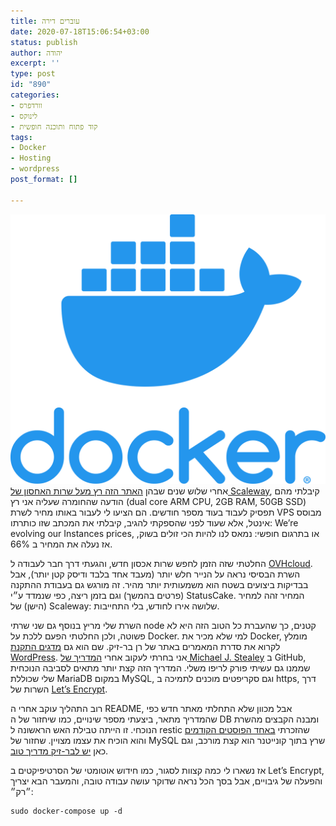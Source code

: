 ```yaml
---
title: עוברים דירה
date: 2020-07-18T15:06:54+03:00
status: publish
author: יהודה
excerpt: ''
type: post
id: "890"
categories:
- וורדפרס
- לינוקס
- קוד פתוח ותוכנה חופשית
tags:
- Docker
- Hosting
- wordpress
post_format: []

---
```

![Docker](/img/2020/Docker.PNG)
אחרי שלוש שנים שבהן [האתר הזה רץ מעל שרות האחסון של Scaleway](https://yehudab.com/blog/2017/06/yet-another-blog-upgrade/), קיבלתי מהם הודעה שהחומרה שעליה אני רץ (dual core ARM CPU, 2GB RAM, 50GB SSD) תפסיק לעבוד בעוד מספר חודשים. הם הציעו לי לעבור באותו מחיר לשרת VPS מבוסס אינטל, אלא שעוד לפני שהספקתי להגיב, קיבלתי את המכתב שזו כותרתו: We’re evolving our Instances prices, או בתרגום חופשי: נמאס לנו להיות הכי זולים בשוק, אז נעלה את המחיר ב 66%.


החלטתי שזה הזמן לחפש שרות אכסון חדש, והגעתי דרך חבר לעבודה ל [OVHcloud](https://www.ovh.ie/). השרת הבסיסי נראה על הנייר חלש יותר (מעבד אחד בלבד ודיסק קטן יותר), אבל בבדיקות ביצועים בשטח הוא משמעותית יותר מהיר. זה מורגש גם בעבודת ההתקנה (פרטים בהמשך) וגם בזמן ריצה, כפי שנמדד ע״י StatusCake. המחיר זהה למחיר (הישן) של Scaleway: שלושה אירו לחודש, בלי התחייבות.

השרת שלי מריץ בנוסף גם שני שרתי node קטנים, כך שהעברת כל הטוב הזה היא לא פשוטה, ולכן החלטתי הפעם ללכת על Docker. למי שלא מכיר את Docker, מומלץ לקרוא את סדרת המאמרים באתר של רן בר-זיק. שם הוא גם [מדגים התקנת WordPress](https://internet-israel.com/%D7%9E%D7%93%D7%A8%D7%99%D7%9B%D7%99%D7%9D/docker/%D7%95%D7%95%D7%A8%D7%93%D7%A4%D7%A8%D7%A1-%D7%A2%D7%9C-docker/). אני בחרתי לעקוב אחרי [המדריך של Michael J. Stealey](https://github.com/mjstealey/wordpress-nginx-docker) ב GitHub, שממנו גם עשיתי פורק לריפו משלי. המדריך הזה קצת יותר מתאים לסביבה הנוכחית שלי שכוללת MariaDB במקום MySQL, וגם סקריפטים מוכנים לתמיכה ב https, דרך השרות של [Let’s Encrypt](https://letsencrypt.org/).

רוב התהליך עוקב אחרי ה README, אבל מכוון שלא התחלתי מאתר חדש כפי שהמדריך מתאר, ביצעתי מספר שינויים, כמו שיחזור של ה DB ומבנה הקבצים מהשרת הנוכחי. זו הייתה טבילת האש הראשונה ל restic שהזכרתי [באחד הפוסטים הקודמים](https://yehudab.com/blog/2020/03/php-7-4/) והוא הוכיח את עצמו מצויין. שחזור של MySQL שרץ בתוך קונייטנר הוא קצת מורכב, וגם כאן [יש לבר-זיק מדריך טוב](https://internet-israel.com/%D7%9E%D7%93%D7%A8%D7%99%D7%9B%D7%99%D7%9D/docker/%D7%93%D7%95%D7%A7%D7%A8-%D7%9B%D7%A0%D7%99%D7%A1%D7%94-%D7%9C%D7%AA%D7%95%D7%9A-%D7%A7%D7%95%D7%A0%D7%98%D7%99%D7%99%D7%A0%D7%A8-%D7%95%D7%A4%D7%A2%D7%95%D7%9C%D7%95%D7%AA-%D7%91%D7%AA%D7%95%D7%9B/).

אז נשארו לי כמה קצוות לסגור, כמו חידוש אוטומטי של הסרטיפיקטים ב Let’s Encrypt, והפעלה של גיבויים, אבל בסך הכל נראה שדוקר עושה עבודה טובה, והמעבר הבא יצריך ״רק״:

```
sudo docker-compose up -d
```